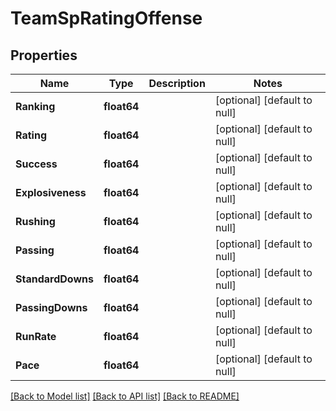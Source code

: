 # TeamSpRatingOffense

## Properties
Name | Type | Description | Notes
------------ | ------------- | ------------- | -------------
**Ranking** | **float64** |  | [optional] [default to null]
**Rating** | **float64** |  | [optional] [default to null]
**Success** | **float64** |  | [optional] [default to null]
**Explosiveness** | **float64** |  | [optional] [default to null]
**Rushing** | **float64** |  | [optional] [default to null]
**Passing** | **float64** |  | [optional] [default to null]
**StandardDowns** | **float64** |  | [optional] [default to null]
**PassingDowns** | **float64** |  | [optional] [default to null]
**RunRate** | **float64** |  | [optional] [default to null]
**Pace** | **float64** |  | [optional] [default to null]

[[Back to Model list]](../README.md#documentation-for-models) [[Back to API list]](../README.md#documentation-for-api-endpoints) [[Back to README]](../README.md)

